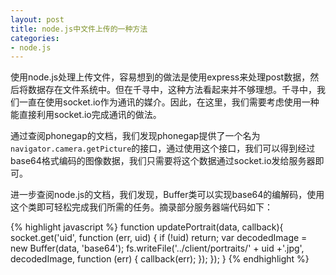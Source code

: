 ```yaml
---
layout: post
title: node.js中文件上传的一种方法
categories:
- node.js
---
```

使用node.js处理上传文件，容易想到的做法是使用express来处理post数据，然后将数据存在文件系统中。但在千寻中，这种方法看起来并不够理想。千寻中，我们一直在使用socket.io作为通讯的媒介。因此，在这里，我们需要考虑使用一种能直接利用socket.io完成通讯的做法。

通过查阅phonegap的文档，我们发现phonegap提供了一个名为<code>navigator.camera.getPicture</code>的接口，通过使用这个接口，我们可以得到经过base64格式编码的图像数据，我们只需要将这个数据通过socket.io发给服务器即可。

进一步查阅node.js的文档，我们发现，Buffer类可以实现base64的编解码，使用这个类即可轻松完成我们所需的任务。摘录部分服务器端代码如下：

{% highlight javascript %}
function updatePortrait(data, callback){
    socket.get('uid', function (err, uid) {
        if (!uid) return;
        var decodedImage = new Buffer(data, 'base64');
        fs.writeFile('../client/portraits/' + uid +'.jpg', decodedImage,
            function (err) { callback(err); });
    });
}
{% endhighlight %}
